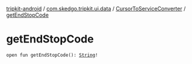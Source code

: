 [tripkit-android](../../index.md) / [com.skedgo.tripkit.ui.data](../index.md) / [CursorToServiceConverter](index.md) / [getEndStopCode](./get-end-stop-code.md)

# getEndStopCode

`open fun getEndStopCode(): `[`String`](https://kotlinlang.org/api/latest/jvm/stdlib/kotlin/-string/index.html)`!`
